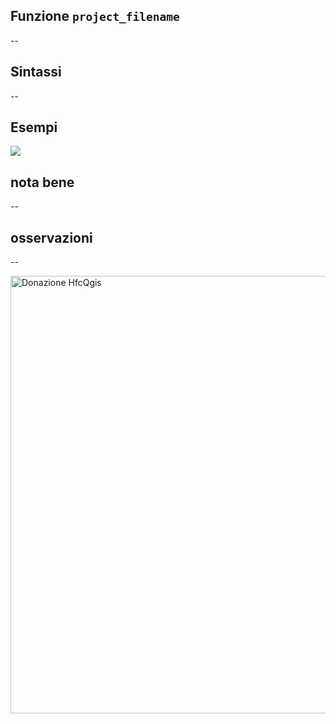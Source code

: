 ## Funzione `project_filename`

--

## Sintassi

--

## Esempi

![](/img/variabili/project_filename/project_filename1.png)

## nota bene

--

## osservazioni

--

<a href="https://www.paypal.me/pigrecoinfinito" target="_blank"><img width="700" src="https://github.com/pigreco/HfcQGIS/blob/master/img/sviluppo_variabili_01.png" Title="La documentazione di questa funzione non è stata ancora sviluppata. Se vuoi sostenerla fai una donazione con PayPal, scrivendo ..." alt="Donazione HfcQgis" /></a>